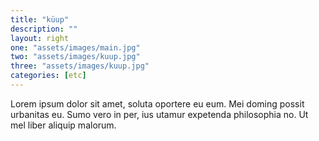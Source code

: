 ```yaml
---
title: "küup"
description: ""
layout: right
one: "assets/images/main.jpg"
two: "assets/images/kuup.jpg"
three: "assets/images/kuup.jpg"
categories: [etc]
---
```


Lorem ipsum dolor sit amet, soluta oportere eu eum. Mei doming possit urbanitas eu. Sumo vero in per, ius utamur expetenda philosophia no. Ut mel liber aliquip malorum.